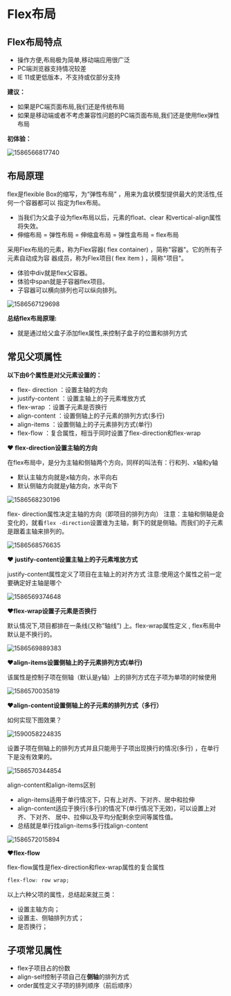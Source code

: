 # Flex布局

## Flex布局特点

- 操作方便,布局极为简单,移动端应用很广泛
- PC端浏览器支持情况较差
- IE 11或更低版本，不支持或仅部分支持

**建议：**

- 如果是PC端页面布局,我们还是传统布局
- 如果是移动端或者不考虑兼容性问题的PC端页面布局,我们还是使用flex弹性布局

**初体验：**

![1586566817740](F:\Study\GitStudyNote\flex\images\001.png)

## 布局原理

flex是flexible Box的缩写，为“弹性布局” ，用来为盒状模型提供最大的灵活性,任何一个容器都可以
指定为flex布局。

- 当我们为父盒子设为flex布局以后，元素的float、clear 和vertical-align属性将失效。
- 伸缩布局 = 弹性布局 = 伸缩盒布局 = 弹性盒布局 = flex布局

采用Flex布局的元素，称为Flex容器( flex container) ，简称"容器"。它的所有子元素自动成为容
器成员，称为Flex项目( flex item ) ，简称"项目"。

- 体验中div就是flex父容器。
- 体验中span就是子容器flex项目。
- 子容器可以横向排列也可以纵向排列。

![1586567129698](F:\Study\GitStudyNote\flex\images\002.png)

**总结flex布局原理:**

- 就是通过给父盒子添加flex属性,来控制子盒子的位置和排列方式

## 常见父项属性

**以下由6个属性是对父元素设置的：**

- flex- direction ：设置主轴的方向
- justify-content ：设置主轴上的子元素堆放方式
- flex-wrap ：设置子元素是否换行
- align-content ：设置侧轴上的子元素的排列方式(多行)
- align-items ：设置侧轴上的子元素排列方式(单行)
- flex-flow ：复合属性，相当于同时设置了flex-direction和flex-wrap

**:heart: flex-direction设置主轴的方向**

在flex布局中，是分为主轴和侧轴两个方向，同样的叫法有：行和列、x轴和y轴

- 默认主轴方向就是x轴方向，水平向右
- 默认侧轴方向就是y轴方向，水平向下

![1586568230196](F:\Study\GitStudyNote\flex\images\003.png)

flex- direction属性决定主轴的方向（即项目的排列方向）
注意：主轴和侧轴是会变化的，就看`flex -direction`设置谁为主轴，剩下的就是侧轴。而我们的子元素是跟着主轴来排列的。

![1586568576635](F:\Study\GitStudyNote\flex\images\004.png)

**:heart: justify-content设置主轴上的子元素堆放方式**

justify-content属性定义了项目在主轴上的对齐方式
注意:使用这个属性之前一定要确定好主轴是哪个

![1586569374648](F:\Study\GitStudyNote\flex\images\005.png)

**:heart:flex-wrap设置子元素是否换行**

默认情况下,项目都排在一条线(又称”轴线”) 上。flex-wrap属性定义 , flex布局中默认是不换行的。

![1586569889383](F:\Study\GitStudyNote\flex\images\006.png)

**:heart:align-items设置侧轴上的子元素排列方式(单行)**

该属性是控制子项在侧轴（默认是y轴）上的排列方式在子项为单项的时候使用

![1586570035819](F:\Study\GitStudyNote\flex\images\007.png)

**:heart:align-content设置侧轴上的子元素的排列方式（多行）**

如何实现下图效果？

![1590058224835](F:\Study\GitStudyNote\flex\images\1590058224835.png)

设置子项在侧轴上的排列方式并且只能用于子项出现换行的情况(多行) ，在单行下是没有效果的。

![1586570344854](F:\Study\GitStudyNote\flex\images\008.png)

align-content和align-items区别

- align-items适用于单行情况下，只有上对齐、下对齐、居中和拉伸
- align-content适应于换行(多行)的情况下(单行情况下无效)，可以设置上对齐、下对齐、 居中、拉伸以及平均分配剩余空间等属性值。
- 总结就是单行找align-items多行找align-content

![1586572015894](F:\Study\GitStudyNote\flex\images\009.png)

**:heart:flex-flow**

flex-flow属性是flex-direction和flex-wrap属性的复合属性

```css
flex-flow: row wrap;
```

以上六种父项的属性，总结起来就三类：

- 设置主轴方向；
- 设置主、侧轴排列方式；
- 是否换行；

## 子项常见属性

- flex子项目占的份数
- align-self控制子项自己在**侧轴**的排列方式
- order属性定义子项的排列顺序（前后顺序）